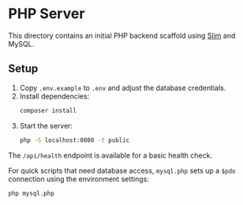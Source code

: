 # PHP Server

This directory contains an initial PHP backend scaffold using [Slim](https://www.slimframework.com/) and MySQL.

## Setup

1. Copy `.env.example` to `.env` and adjust the database credentials.
2. Install dependencies:
   ```bash
   composer install
   ```
3. Start the server:
   ```bash
   php -S localhost:8080 -t public
   ```

The `/api/health` endpoint is available for a basic health check.

For quick scripts that need database access, `mysql.php` sets up a `$pdo`
connection using the environment settings:

```bash
php mysql.php
```

